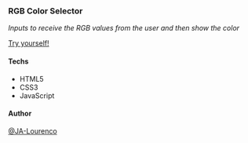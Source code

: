 ### RGB Color Selector

*Inputs to receive the RGB values from the user and then show the color*

[Try yourself!](https://https://ja-lourenco.github.io/rgbColorSelector/)

#### Techs

- HTML5
- CSS3
- JavaScript

#### Author

[@JA-Lourenco](https://github.com/JA-Lourenco)